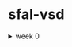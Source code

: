# sfal-vsd
<details>
  <summary>week 0</summary>
  
  # Yosys
  
  sudo apt-get update
  
  git clone https://github.com/YosysHQ/yosys.git 
  
  cd yosys 
  
  sudo apt install make (If make is not installed please install it) 
  
  sudo apt-get install build-essential clang bison flex \
  libreadline-dev gawk tcl-dev libffi-dev git \
  graphviz xdot pkg-config python3 libboost-system-dev \
  libboost-python-dev libboost-filesystem-dev zlib1g-dev 
  
  make config-gcc 
  
  make 
  
  sudo make install
  
  <img width="797" height="706" alt="Screenshot from 2025-09-20 21-08-03" src="https://github.com/user-attachments/assets/aad464bb-8d93-406c-b24f-504da40c4a94" />
  
  # Iverilog
  
  Steps to install iverilog
  
  sudo apt-get update
  
  sudo apt-get install iverilog
  
  <img width="767" height="288" alt="Screenshot from 2025-09-20 21-09-10" src="https://github.com/user-attachments/assets/fb65e15f-f700-45ff-84ae-b4d4189ee1e3" />
  
  
  # gtkwave
  
  Steps to install gtkwave
  
  sudo apt-get update
  
  sudo apt install gtkwave
  
  <img width="662" height="180" alt="Screenshot from 2025-09-20 21-12-02" src="https://github.com/user-attachments/assets/c0b6e240-0ed1-490c-8f97-dd4ea619eecc" />
  
  
  # ngspice
  
  After downloading the tarball from https://sourceforge.net/projects/ngspice/files/ to a local
  directory, unpack it using:
  
  $ tar -zxvf ngspice-37.tar.gz
  
  $ cd ngspice-37
  
  $ mkdir release
  
  $ cd release
  
  $ ../configure --with-x --with-readline=yes --disable-debug
  
  $ make
  
  $ sudo make install
  
  <img width="799" height="260" alt="Screenshot from 2025-09-20 21-46-16" src="https://github.com/user-attachments/assets/f132d70d-8521-4e94-bdc0-581eba7246bf" />
  
  # magic
  
  $ sudo apt-get install m4
  
  $ sudo apt-get install tcsh
  
  $ sudo apt-get install csh
  
  $ sudo apt-get install libx11-dev
  
  $ sudo apt-get install tcl-dev tk-dev
  
  $ sudo apt-get install libcairo2-dev
  
  $ sudo apt-get install mesa-common-dev libglu1-mesa-dev
  
  $ sudo apt-get install libncurses-dev
  
  git clone https://github.com/RTimothyEdwards/magic
  
  cd magic
  
  ./configure
  
  make
  
  make install
  
  
  <img width="1438" height="850" alt="Screenshot from 2025-09-20 21-50-29" src="https://github.com/user-attachments/assets/45434085-9d3a-4291-ac80-155407aed5e3" />
  
  
  # OpenLANE-
  
  sudo apt-get update
  
  sudo apt-get upgrade
  
  sudo apt install -y build-essential python3 python3-venv python3-pip make git
  
  sudo apt install apt-transport-https ca-certificates curl software-properties-common
  
  curl -fsSL https://download.docker.com/linux/ubuntu/gpg | sudo gpg --dearmor -o
  /usr/share/keyrings/docker-archive-keyring.gpg
  
  echo "deb [arch=amd64 signed-by=/usr/share/keyrings/docker-archive-keyring.gpg]
  https://download.docker.com/linux/ubuntu $(lsb_release -cs) stable" | sudo tee
  /etc/apt/sources.list.d/docker.list > /dev/null
  
  sudo apt update
  
  sudo apt install docker-ce docker-ce-cli containerd.io
  
  sudo docker run hello-world
  
  sudo groupadd docker
  
  sudo usermod -aG docker $USER
  
  sudo reboot
  
  After reboot
  
  docker run hello-world
  
  
  <img width="983" height="503" alt="Screenshot from 2025-09-20 22-02-26" src="https://github.com/user-attachments/assets/b2122654-5b0d-4476-a9e4-6cb3b1b195d9" />
  
  
  
  # Check dependencies
  
  git --version
  
  docker --version
  
  python3 --version
  
  python3 -m pip --version
  
  make --version
  
  python3 -m venv -h
  
  <img width="1072" height="930" alt="Screenshot from 2025-09-20 22-01-35" src="https://github.com/user-attachments/assets/a066dd76-818e-483c-8fad-e3f30141740e" />
</details>


  

